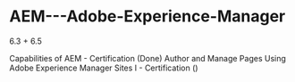 # AEM---Adobe-Experience-Manager
6.3 + 6.5


Capabilities of AEM - Certification (Done)
Author and Manage Pages Using Adobe Experience Manager Sites I - Certification ()
